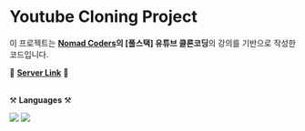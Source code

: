 Youtube Cloning Project
=============

이 프로젝트는 **[Nomad Coders](https://nomadcoders.co)의 [풀스택] 유튜브 클론코딩**의 강의를 기반으로 작성한 코드입니다.

📜 **[Server Link](https://paulkim3151.run.goorm.io)** 📜
<br>
<br>

⚒️ **Languages** ⚒️

<img src="https://img.shields.io/badge/Node.JS-339933?style=flat-square&logo=Node.js&logoColor=white"/> <img src="https://img.shields.io/badge/Pug-A86454?style=flat-square&logo=Pug&logoColor=white"/>
